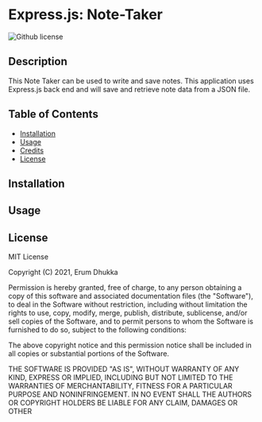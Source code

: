 # Express.js: Note-Taker

![Github license](https://img.shields.io/badge/license-MIT-blue.svg)

## Description

This Note Taker can be used to write and save notes. This application uses Express.js back end and will save and retrieve note data from a JSON file.

## Table of Contents

- [Installation](#installation)
- [Usage](#usage)
- [Credits](#credits)
- [License](#license)

## Installation

## Usage

## License

MIT License

Copyright (C) 2021, Erum Dhukka

Permission is hereby granted, free of charge, to any person obtaining a copy
of this software and associated documentation files (the "Software"), to deal
in the Software without restriction, including without limitation the rights
to use, copy, modify, merge, publish, distribute, sublicense, and/or sell
copies of the Software, and to permit persons to whom the Software is
furnished to do so, subject to the following conditions:

The above copyright notice and this permission notice shall be included in all
copies or substantial portions of the Software.

THE SOFTWARE IS PROVIDED "AS IS", WITHOUT WARRANTY OF ANY KIND, EXPRESS OR
IMPLIED, INCLUDING BUT NOT LIMITED TO THE WARRANTIES OF MERCHANTABILITY,
FITNESS FOR A PARTICULAR PURPOSE AND NONINFRINGEMENT. IN NO EVENT SHALL THE
AUTHORS OR COPYRIGHT HOLDERS BE LIABLE FOR ANY CLAIM, DAMAGES OR OTHER
